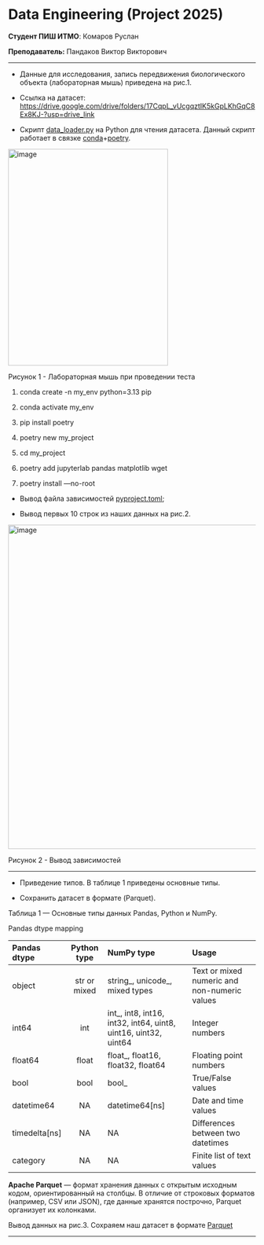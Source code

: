 # **Data Engineering (Project 2025)**

**Студент ПИШ ИТМО**: Комаров Руслан

**Преподаватель:** Пандаков Виктор Викторович
 ____

 
- Данные для исследования, запись передвижения биологического объекта (лабораторная мышь) приведена на рис.1.

- Ссылка на датасет: https://drive.google.com/drive/folders/17CqpL_vUcgqztIK5kGpLKhGqC8Ex8KJ-?usp=drive_link
    
- Скрипт [data_loader.py](https://github.com/Staruslan/data-engineering-2025/blob/main/data_loader.py) на Python для чтения датасета.
Данный скрипт работает в связке [conda](https://docs.conda.io/projects/conda/en/stable/user-guide/tasks/manage-environments.html)+[poetry](https://python-poetry.org/docs/basic-usage/).

<img width="325" height="441" alt="image" src="https://github.com/user-attachments/assets/00d1d28e-0823-4e8e-9826-6977b9f85db0" />

Рисунок 1 - Лабораторная мышь при проведении теста


1. conda create -n my_env python=3.13 pip
2. conda activate my_env

3. pip install poetry
4. poetry new my_project

5. cd my_project
6. poetry add jupyterlab pandas matplotlib wget
7. poetry install —no-root


- Вывод файла зависимостей [pyproject.toml](https://github.com/Staruslan/data-engineering-2025/blob/main/pyproject.toml);

- Вывод первых 10 строк из наших данных на рис.2.

<img width="1915" height="660" alt="image" src="https://github.com/user-attachments/assets/f4fde124-de16-4bb8-b0a7-c7feaafd040c" />

Рисунок 2 - Вывод зависимостей
 ____

- Приведение типов. В таблице 1 приведены основные типы.
  
- Сохранить датасет в формате (Parquet).

Таблица 1 — Основные типы данных  Pandas, Python и NumPy.

Pandas dtype mapping 

| Pandas dtype | Python type	   |NumPy type	 |     Usage       |
| :---         |     :---:      |          :--- |         :--- |
| object   |str or mixed     | string_, unicode_, mixed types    |Text or mixed numeric and non-numeric values              |
| int64     | int       |int_, int8, int16, int32, int64, uint8, uint16, uint32, uint64      |Integer numbers              |
| float64     | float       | float_, float16, float32, float64      |	Floating point numbers              |
| bool     | bool       |bool_      |	True/False values              |
| datetime64     | NA       | datetime64[ns]      |Date and time values              |
| timedelta[ns]     | NA       | NA      |Differences between two datetimes              |
| category     | NA       | NA      |	Finite list of text values              |

 **Apache Parquet** — формат хранения данных с открытым исходным кодом, ориентированный на столбцы. В отличие от строковых форматов (например, CSV или JSON), где данные хранятся построчно, Parquet организует их колонками.

 Вывод данных на рис.3. Сохраяем наш датасет в формате [Parquet](https://github.com/Staruslan/data-engineering-2025/blob/main/raw_data.parquet)
 
____


